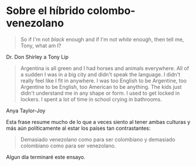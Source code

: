 # Sobre el híbrido colombo-venezolano

>So if I'm not *black* enough and if I'm not *white* enough, then tell me, Tony, what am I?

Dr. Don Shirley a Tony Lip

>Argentina is all green and I had horses and animals everywhere. All of a sudden I was in a big city and didn't speak the language. I didn't really feel like I fit in anywhere. I was too English to be Argentine, too Argentine to be English, too American to be anything. The kids just didn't understand me in any shape or form. I used to get locked in lockers. I spent a lot of time in school crying in bathrooms.

Anya Taylor-Joy

Esta frase resume mucho de lo que a veces siento al tener ambas culturas y más aún políticamente al estar los países tan contrastantes:

> Demasiado venezolano como para ser colombiano y demasiado colombiano como para ser venezolano.

Algun día terminaré este ensayo.
